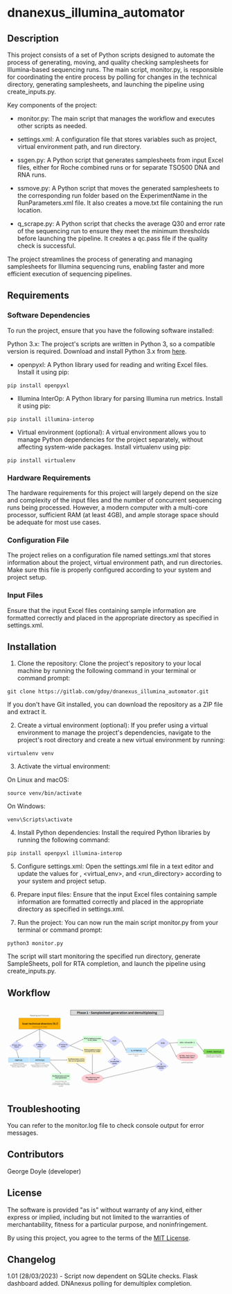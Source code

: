 # dnanexus_illumina_automator

## Description
This project consists of a set of Python scripts designed to automate the process of generating, moving, and quality checking samplesheets for Illumina-based sequencing runs. The main script, monitor.py, is responsible for coordinating the entire process by polling for changes in the technical directory, generating samplesheets, and launching the pipeline using create_inputs.py.

Key components of the project:

- monitor.py: The main script that manages the workflow and executes other scripts as needed.

- settings.xml: A configuration file that stores variables such as project, virtual environment path, and run directory.

- ssgen.py: A Python script that generates samplesheets from input Excel files, either for Roche combined runs or for separate TSO500 DNA and RNA runs.

- ssmove.py: A Python script that moves the generated samplesheets to the corresponding run folder based on the ExperimentName in the RunParameters.xml file. It also creates a move.txt file containing the run location.

- q_scrape.py: A Python script that checks the average Q30 and error rate of the sequencing run to ensure they meet the minimum thresholds before launching the pipeline. It creates a qc.pass file if the quality check is successful.

The project streamlines the process of generating and managing samplesheets for Illumina sequencing runs, enabling faster and more efficient execution of sequencing pipelines.

## Requirements
### Software Dependencies
To run the project, ensure that you have the following software installed:

Python 3.x: The project's scripts are written in Python 3, so a compatible version is required. Download and install Python 3.x from [here](https://www.python.org/downloads/).

- openpyxl: A Python library used for reading and writing Excel files. Install it using pip:
```
pip install openpyxl
```
- Illumina InterOp: A Python library for parsing Illumina run metrics. Install it using pip:
```
pip install illumina-interop
```
- Virtual environment (optional): A virtual environment allows you to manage Python dependencies for the project separately, without affecting system-wide packages. Install virtualenv using pip:
```
pip install virtualenv
```
### Hardware Requirements
The hardware requirements for this project will largely depend on the size and complexity of the input files and the number of concurrent sequencing runs being processed. However, a modern computer with a multi-core processor, sufficient RAM (at least 4GB), and ample storage space should be adequate for most use cases.

### Configuration File
The project relies on a configuration file named settings.xml that stores information about the project, virtual environment path, and run directories. Make sure this file is properly configured according to your system and project setup.

### Input Files
Ensure that the input Excel files containing sample information are formatted correctly and placed in the appropriate directory as specified in settings.xml.

## Installation
1. Clone the repository: Clone the project's repository to your local machine by running the following command in your terminal or command prompt:
```
git clone https://gitlab.com/gdoy/dnanexus_illumina_automator.git
```
If you don't have Git installed, you can download the repository as a ZIP file and extract it.

2. Create a virtual environment (optional): If you prefer using a virtual environment to manage the project's dependencies, navigate to the project's root directory and create a new virtual environment by running:
```
virtualenv venv
```
3. Activate the virtual environment:

On Linux and macOS:
```
source venv/bin/activate
```
On Windows:
```
venv\Scripts\activate
```
4. Install Python dependencies: Install the required Python libraries by running the following command:
```
pip install openpyxl illumina-interop
```
5. Configure settings.xml: Open the settings.xml file in a text editor and update the values for <project>, <virtual_env>, and <run_directory> according to your system and project setup.

6. Prepare input files: Ensure that the input Excel files containing sample information are formatted correctly and placed in the appropriate directory as specified in settings.xml.

7. Run the project: You can now run the main script monitor.py from your terminal or command prompt:
```
python3 monitor.py
```
The script will start monitoring the specified run directory, generate SampleSheets, poll for RTA completion, and launch the pipeline using create_inputs.py.

## Workflow
![Image](workflow.png)

## Troubleshooting
You can refer to the monitor.log file to check console output for error messages.

## Contributors
George Doyle (developer)

## License
The software is provided "as is" without warranty of any kind, either express or implied, including but not limited to the warranties of merchantability, fitness for a particular purpose, and noninfringement.

By using this project, you agree to the terms of the [MIT License](https://opensource.org/licenses/MIT).

## Changelog
1.01 (28/03/2023) - Script now dependent on SQLite checks. Flask dashboard added. DNAnexus polling for demultiplex completion.